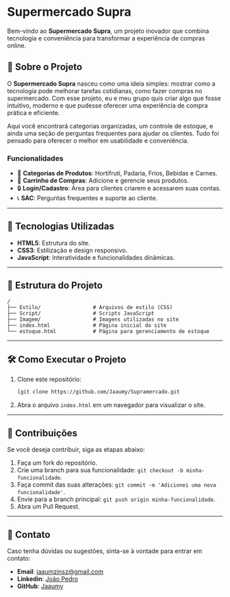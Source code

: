 # Supermercado Supra

Bem-vindo ao **Supermercado Supra**, um projeto inovador que combina tecnologia e conveniência para transformar a experiência de compras online.

## 🌟 Sobre o Projeto

O **Supermercado Supra** nasceu como uma ideia simples: mostrar como a tecnologia pode melhorar tarefas cotidianas, como fazer compras no supermercado. Com esse projeto, eu e meu grupo quis criar algo que fosse intuitivo, moderno e que pudesse oferecer uma experiência de compra prática e eficiente.

Aqui você encontrará categorias organizadas, um controle de estoque, e ainda uma seção de perguntas frequentes para ajudar os clientes. Tudo foi pensado para oferecer o melhor em usabilidade e conveniência.

### **Funcionalidades**
- 🌱 **Categorias de Produtos**: Hortifruti, Padaria, Frios, Bebidas e Carnes.
- 🛒 **Carrinho de Compras**: Adicione e gerencie seus produtos.
- 🔒 **Login/Cadastro**: Área para clientes criarem e acessarem suas contas.
- 📞 **SAC**: Perguntas frequentes e suporte ao cliente.

---

## 🚀 Tecnologias Utilizadas

- **HTML5**: Estrutura do site.
- **CSS3**: Estilização e design responsivo.
- **JavaScript**: Interatividade e funcionalidades dinâmicas.

---

## 📂 Estrutura do Projeto

```
/
├── Estilo/                 # Arquivos de estilo (CSS)
├── Script/                 # Scripts JavaScript
├── Imagem/                 # Imagens utilizadas no site
├── index.html              # Página inicial do site
└── estoque.html            # Página para gerenciamento de estoque
```

---

## 🛠️ Como Executar o Projeto

1. Clone este repositório:
   ```bash
   [git clone https://github.com/Jaaumy/Supramercado.git
   ```
2. Abra o arquivo `index.html` em um navegador para visualizar o site.

---

## 🤝 Contribuições

Se você deseja contribuir, siga as etapas abaixo:

1. Faça um fork do repositório.
2. Crie uma branch para sua funcionalidade: `git checkout -b minha-funcionalidade`.
3. Faça commit das suas alterações: `git commit -m 'Adicionei uma nova funcionalidade'`.
4. Envie para a branch principal: `git push origin minha-funcionalidade`.
5. Abra um Pull Request.

---

## 💬 Contato

Caso tenha dúvidas ou sugestões, sinta-se à vontade para entrar em contato:

- **Email**: jaaumzinsz@gmail.com
- **Linkedin**: [João Pedro](www.linkedin.com/in/joão-pedrooz)
- **GitHub**: [Jaaumy](https://github.com/Jaaumy)
